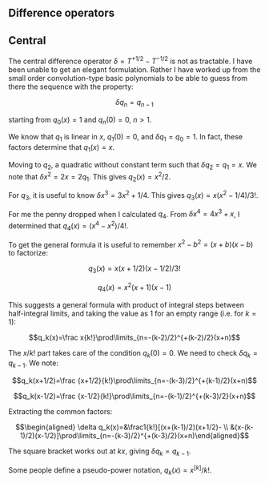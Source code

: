 
<article>

# Difference operators

## Central


The central difference operator $\delta=T^{+1/2}-T^{-1/2}$ is not as tractable. I have been unable to get an elegant formulation. Rather I have worked up from the small order convolution-type basic polynomials to be able to guess from there the sequence with the property:

$$\delta q_n=q_{n-1}$$

starting from $q_0(x)=1$ and $q_n(0)=0$, $n>1$.

We know that $q_1$ is linear in $x$, $q_1(0)=0$, and $\delta q_1=q_0=1$. In fact, these factors determine that $q_1(x)=x$.

Moving to $q_2$, a quadratic without constant term such that $\delta q_2=q_1=x$. We note that $\delta x^2=2x=2q_1$. This gives $q_2(x)=x^2/2$.

For $q_3$, it is useful to know $\delta x^3=3x^2+1/4$. This gives $q_3(x)=x(x^2-1/4)/3!$.

For me the penny dropped when I calculated $q_4$. From $\delta x^4=4x^3+x$, I determined that $q_4(x)=(x^4-x^2)/4!$.

To get the general formula it is useful to remember $x^2-b^2=(x+b)(x-b)$ to factorize:

$$q_3(x)=x(x+1/2)(x-1/2)/3!$$

$$q_4(x)=x^2(x+1)(x-1)$$

This suggests a general formula with product of integral steps between half-integral limits, and taking the value as 1 for an empty range (i.e. for $k=1$):

$$q_k(x)=\frac x{k!}\prod\limits_{n=-(k-2)/2}^{+(k-2)/2}(x+n)$$

The $x/k!$ part takes care of the condition $q_k(0)=0$. We need to check $\delta q_k=q_{k-1}$. We note:

$$q_k(x+1/2)=\frac {x+1/2}{k!}\prod\limits_{n=-(k-3)/2}^{+(k-1)/2}(x+n)$$

$$q_k(x-1/2)=\frac {x-1/2}{k!}\prod\limits_{n=-(k-1)/2}^{+(k-3)/2}(x+n)$$

Extracting the common factors:

$$\begin{aligned}
\delta q_k(x)=&\frac1{k!}[(x+(k-1)/2)(x+1/2)- \\
&(x-(k-1)/2)(x-1/2)]\prod\limits_{n=-(k-3)/2}^{+(k-3)/2}(x+n)\end{aligned}$$

The square bracket works out at $kx$, giving $\delta q_k=q_{k-1}$.

Some people define a pseudo-power notation, $q_k(x)=x^{[k]}/k!$.

</article>